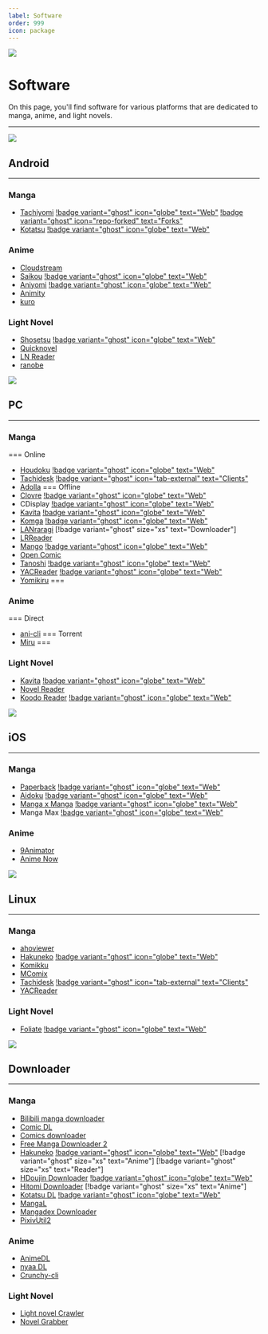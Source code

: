```yaml
---
label: Software
order: 999
icon: package
---
```

![](/static/thumb/soft.png)
# Software
On this page, you'll find software for various platforms that are dedicated to manga, anime, and light novels.
___

![](/static/banner/and.png)
## Android
___
### Manga
- [Tachiyomi](https://github.com/tachiyomiorg/tachiyomi/) [!badge variant="ghost" icon="globe" text="Web"](https://tachiyomi.org/) [!badge variant="ghost" icon="repo-forked" text="Forks"](https://tachiyomi.org/forks/)
- [Kotatsu](https://github.com/KotatsuApp/Kotatsu) [!badge variant="ghost" icon="globe" text="Web"](https://kotatsu.app/)

### Anime
- [Cloudstream](https://github.com/recloudstream/cloudstream)
- [Saikou](https://github.com/saikou-app/saikou/) [!badge variant="ghost" icon="globe" text="Web"](https://saikou.pages.dev/)
- [Aniyomi](https://github.com/jmir1/aniyomi/) [!badge variant="ghost" icon="globe" text="Web"](https://aniyomi.org/)
- [Animity](https://github.com/kl3jvi/animity)
- [kuro](https://github.com/deceptions/no)


### Light Novel
- [Shosetsu](https://gitlab.com/shosetsuorg/shosetsu) [!badge variant="ghost" icon="globe" text="Web"](https://shosetsu.app/)
- [Quicknovel](https://github.com/LagradOst/QuickNovel)
- [LN Reader](https://github.com/LNReader/lnreader)
- [ranobe](https://github.com/ranobe-org/ranobe)

![](/static/banner/pc.png)
## PC
___
### Manga
=== Online
- [Houdoku](https://github.com/xgi/houdoku) [!badge variant="ghost" icon="globe" text="Web"](https://houdoku.org/)
- [Tachidesk](https://github.com/Suwayomi/Tachidesk-Server) [!badge variant="ghost" icon="tab-external" text="Clients"](https://github.com/Suwayomi/Tachidesk-Server#tachidesk-client-projects)
- [Adolla](https://github.com/AdollaApp/Adolla)
=== Offline
- [Clovre](https://github.com/rehhouari/clovre) [!badge variant="ghost" icon="globe" text="Web"](https://clovre.pigeonivy.com/)
- CDisplay [!badge variant="ghost" icon="globe" text="Web"](https://www.cdisplayex.com/)
- [Kavita](https://github.com/Kareadita/Kavita) [!badge variant="ghost" icon="globe" text="Web"](https://www.kavitareader.com/)
- [Komga](https://github.com/gotson/komga) [!badge variant="ghost" icon="globe" text="Web"](https://komga.org/)
- [LANraragi](https://github.com/Difegue/LANraragi) [!badge variant="ghost" size="xs" text="Downloader"]
- [LRReader](https://github.com/Guerra24/LRReader)
- [Mango](https://github.com/getmango/Mango) [!badge variant="ghost" icon="globe" text="Web"](https://getmango.app/)
- [Open Comic](https://github.com/ollm/OpenComic)
- [Tanoshi](https://github.com/faldez/tanoshi) [!badge variant="ghost" icon="globe" text="Web"](https://faldez.github.io/tanoshi/)
- [YACReader](https://github.com/YACReader/yacreader) [!badge variant="ghost" icon="globe" text="Web"](https://www.yacreader.com/)
- [Yomikiru](https://github.com/mienaiyami/yomikiru)
===

### Anime
=== Direct
- [ani-cli](https://github.com/pystardust/ani-cli)
=== Torrent
- [Miru](https://github.com/ThaUnknown/miru/)
===

### Light Novel
- [Kavita](https://github.com/Kareadita/Kavita) [!badge variant="ghost" icon="globe" text="Web"](https://www.kavitareader.com/)
- [Novel Reader](https://github.com/Kevin-Umali/NovelReader)
- [Koodo Reader](https://github.com/troyeguo/koodo-reader) [!badge variant="ghost" icon="globe" text="Web"](https://koodo.960960.xyz/en)

![](/static/banner/ios.png)
## iOS
___
### Manga
- [Paperback](https://github.com/Paperback-iOS/app) [!badge variant="ghost" icon="globe" text="Web"](https://paperback.moe/)
- [Aidoku](https://github.com/Aidoku/Aidoku) [!badge variant="ghost" icon="globe" text="Web"](https://aidoku.app/)
- [Manga x Manga](https://github.com/chubimauk) [!badge variant="ghost" icon="globe" text="Web"](https://mangaxmanga.com/)
- Manga Max [!badge variant="ghost" icon="globe" text="Web"](https://apps.apple.com/us/app/manga-reader-manga-max/id1558957618)

### Anime
- [9Animator](https://github.com/SuperMarcus/NineAnimator)
- [Anime Now](https://github.com/AnimeNow-Team/AnimeNow)


![](/static/banner/linux.png)
## Linux
___
### Manga
- [ahoviewer](https://github.com/ahodesuka/ahoviewer)
- [Hakuneko](https://github.com/manga-download/hakuneko) [!badge variant="ghost" icon="globe" text="Web"](https://hakuneko.download/)
- [Komikku](https://gitlab.com/valos/Komikku)
- [MComix](https://sourceforge.net/projects/mcomix/)
- [Tachidesk](https://github.com/Suwayomi/Tachidesk-Server) [!badge variant="ghost" icon="tab-external" text="Clients"](https://github.com/Suwayomi/Tachidesk-Server#tachidesk-client-projects)
- [YACReader](https://www.yacreader.com/)

### Light Novel
- [Foliate](https://github.com/johnfactotum/foliate) [!badge variant="ghost" icon="globe" text="Web"](https://johnfactotum.github.io/foliate/)


![](/static/banner/dler.png)

## Downloader
___

### Manga
- [Bilibili manga downloader](https://github.com/Zeal-L/BiliBili-Manga-Downloader)
- [Comic DL](https://github.com/Xonshiz/comic-dl)
- [Comics downloader](https://github.com/Girbons/comics-downloader)
- [Free Manga Downloader 2](https://github.com/dazedcat19/FMD2)
- [Hakuneko](https://github.com/manga-download/hakuneko) [!badge variant="ghost" icon="globe" text="Web"](https://hakuneko.download/) [!badge variant="ghost" size="xs" text="Anime"] [!badge variant="ghost" size="xs" text="Reader"]
- [HDoujin Downloader](https://github.com/HDoujinDownloader/HDoujinDownloader) [!badge variant="ghost" icon="globe" text="Web"](https://doujindownloader.com/)
- [Hitomi Downloader](https://github.com/KurtBestor/Hitomi-Downloader) [!badge variant="ghost" size="xs" text="Anime"]
- [Kotatsu DL](https://github.com/KotatsuApp/kotatsu-dl) [!badge variant="ghost" icon="globe" text="Web"](https://kotatsu.app/)
- [MangaL](https://github.com/metafates/mangal)
- [Mangadex Downloader](https://github.com/mansuf/mangadex-downloader)
- [PixivUtil2](https://github.com/Nandaka/PixivUtil2)

### Anime
- [AnimeDL](https://github.com/justfoolingaround/animdl)
- [nyaa DL](https://github.com/marcpinet/nyaadownloader)
- [Crunchy-cli](https://github.com/crunchy-labs/crunchy-cli)

### Light Novel
- [Light novel Crawler](https://github.com/dipu-bd/lightnovel-crawler)
- [Novel Grabber](https://github.com/Flameish/Novel-Grabber)